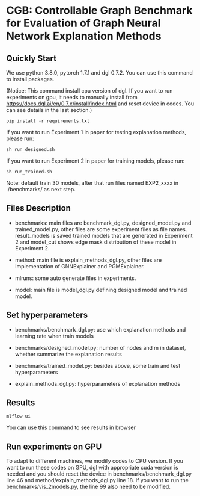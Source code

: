 # CGB: Controllable Graph Benchmark for Evaluation of Graph Neural Network Explanation Methods

## Quickly Start
We use python 3.8.0, pytorch 1.7.1 and dgl 0.7.2. You can use this command to install packages. 

(Notice: This command install cpu version of dgl. If you want to run experiments on gpu, it needs to manually install from https://docs.dgl.ai/en/0.7.x/install/index.html and reset device in codes. You can see details in the last section.)
```
pip install -r requirements.txt 
```
If you want to run Experiment 1 in paper for testing explanation methods, please run:
```
sh run_designed.sh
```
If you want to run Experiment 2 in paper for training models, please run:
```
sh run_trained.sh
```
Note: default train 30 models, after that run files named EXP2_xxxx in ./benchmarks/ as next step.

## Files Description
* benchmarks: main files are benchmark_dgl.py, designed_model.py and trained_model.py, other files are some experiment files as file names. result_models is saved trained models that are generated in Experiment 2 and model_cut shows edge mask distribution of these model in Experiment 2. 

* method: main file is explain_methods_dgl.py, other files are implementation of GNNExplainer and PGMExplainer.

* mlruns: some auto generate files in experiments.

* model: main file is model_dgl.py defining designed model and trained model.

## Set hyperparameters
* benchmarks/benchmark_dgl.py: use which explanation methods and learning rate when train models

* benchmarks/designed_model.py: number of nodes and m in dataset, whether summarize the explanation results

* benchmarks/trained_model.py: besides above, some train and test hyperparameters

* explain_methods_dgl.py: hyperparameters of explanation methods

## Results
```
mlflow ui
```
You can use this command to see results in browser

## Run experiments on GPU
To adapt to different machines, we modify codes to CPU version. If you want to run these codes on GPU, dgl with appropriate cuda version is needed and you should reset the device in benchmarks/benchmark_dgl.py line 46 and method/explain_methods_dgl.py line 18. If you want to run the benchmarks/vis_2models.py, the line 99 also need to be modified.

